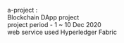 a-project : 
<br>Blockchain DApp project 
<br>project period - 1 ~ 10 Dec 2020
<br>web service used Hyperledger Fabric
